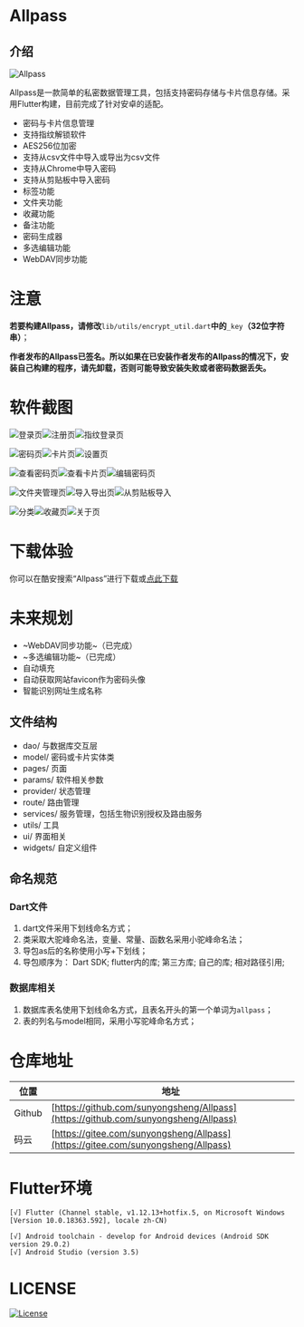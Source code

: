 # Allpass

## 介绍
![Allpass](http://aengus.top/assets/common/allpass-icon.png)

Allpass是一款简单的私密数据管理工具，包括支持密码存储与卡片信息存储。采用Flutter构建，目前完成了针对安卓的适配。

- 密码与卡片信息管理
- 支持指纹解锁软件
- AES256位加密
- 支持从csv文件中导入或导出为csv文件
- 支持从Chrome中导入密码
- 支持从剪贴板中导入密码
- 标签功能
- 文件夹功能
- 收藏功能
- 备注功能
- 密码生成器
- 多选编辑功能
- WebDAV同步功能

# 注意

**若要构建Allpass，请修改**`lib/utils/encrypt_util.dart`**中的**`_key`**（32位字符串）**；

**作者发布的Allpass已签名。所以如果在已安装作者发布的Allpass的情况下，安装自己构建的程序，请先卸载，否则可能导致安装失败或者密码数据丢失。**

# 软件截图

![登录页](http://aengus.top/assets/screenshots/allpass/login.jpg)![注册页](http://aengus.top/assets/screenshots/allpass/register.jpg)![指纹登录页](http://aengus.top/assets/screenshots/allpass/auth_login.jpg)

![密码页](http://aengus.top/assets/screenshots/allpass/password.jpg)![卡片页](http://aengus.top/assets/screenshots/allpass/card.jpg)![设置页](http://aengus.top/assets/screenshots/allpass/setting.jpg)

![查看密码页](http://aengus.top/assets/screenshots/allpass/view_password.jpg)![查看卡片页](http://aengus.top/assets/screenshots/allpass/view_card.jpg)![编辑密码页](http://aengus.top/assets/screenshots/allpass/edit_password.jpg)

![文件夹管理页](http://aengus.top/assets/screenshots/allpass/manager.jpg)![导入导出页](http://aengus.top/assets/screenshots/allpass/import_export.jpg)![从剪贴板导入](http://aengus.top/assets/screenshots/allpass/import_from_clip.jpg)

![分类](http://aengus.top/assets/screenshots/allpass/classification.jpg)![收藏页](http://aengus.top/assets/screenshots/allpass/fav.jpg)![关于页](http://aengus.top/assets/screenshots/allpass/about.jpg)

# 下载体验

你可以在酷安搜索“Allpass”进行下载或[点此下载](https://www.aengus.top/assets/app/Allpass_V1.1.7_signed.apk)

# 未来规划

- ~WebDAV同步功能~（已完成）
- ~多选编辑功能~（已完成）
- 自动填充
- 自动获取网站favicon作为密码头像
- 智能识别网址生成名称

## 文件结构

- dao/ 与数据库交互层
- model/ 密码或卡片实体类
- pages/ 页面
- params/ 软件相关参数
- provider/ 状态管理
- route/ 路由管理
- services/ 服务管理，包括生物识别授权及路由服务
- utils/ 工具
- ui/ 界面相关
- widgets/ 自定义组件

## 命名规范

### Dart文件
1. dart文件采用下划线命名方式；
2. 类采取大驼峰命名法，变量、常量、函数名采用小驼峰命名法；
3. 导包as后的名称使用小写+下划线；
4. 导包顺序为：
    Dart SDK; flutter内的库; 第三方库; 自己的库; 相对路径引用;

### 数据库相关
1. 数据库表名使用下划线命名方式，且表名开头的第一个单词为`allpass`；
2. 表的列名与model相同，采用小写驼峰命名方式；

# 仓库地址
| 位置 | 地址                                   |
| ---- | -------------------------------------- |
| Github | [https://github.com/sunyongsheng/Allpass](https://github.com/sunyongsheng/Allpass) |
| 码云 | [https://gitee.com/sunyongsheng/Allpass](https://gitee.com/sunyongsheng/Allpass) |

# Flutter环境
```
[√] Flutter (Channel stable, v1.12.13+hotfix.5, on Microsoft Windows [Version 10.0.18363.592], locale zh-CN)

[√] Android toolchain - develop for Android devices (Android SDK version 29.0.2)
[√] Android Studio (version 3.5)
```

# LICENSE
[![License](https://img.shields.io/badge/license-Apache%202-green.svg)](https://www.apache.org/licenses/LICENSE-2.0)